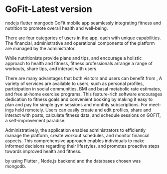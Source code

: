 # GoFit-Latest version
nodejs flutter mongodb
GoFit mobile app seamlessly integrating fitness and nutrition to promote overall health and well-being.

There are four categories of users in the app, each with unique capabilities. The financial, administrative and operational components of the platform are managed by the administrator.

While nutritionists provide plans and tips, and encourage a holistic approach to health and fitness, fitness professionals arrange a range of workouts, share tips, and interact with users.

There are many advantages that both visitors and users can benefit from , A variety of services are available to users, such as personal profiles, participation in social communities, BMI and basal metabolic rate estimates, and free at-home exercise programs.
This feature-rich software encourages dedication to fitness goals and convenient booking by making it easy to plan and pay for simple gym sessions and monthly subscriptions. For meet-
ings held remotely. Users can easily create and edit profiles, share and interact with posts, calculate fitness data, and schedule sessions on GOFIT, a self-improvement paradise.

Administratively, the application enables administrators to efficiently manage the platform, create workout schedules, and monitor financial aspects. This comprehensive approach enables individuals to make informed decisions regarding their lifestyles, and promotes proactive steps towards improved health and fitness.

by using Flutter , Node.js backend and the databases chosen was mongodb.
